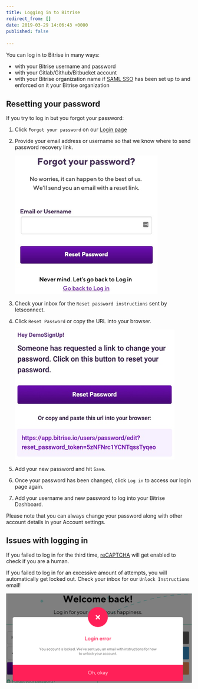 ```yaml
---
title: Logging in to Bitrise
redirect_from: []
date: 2019-03-29 14:06:43 +0000
published: false

---
```

You can log in to Bitrise in many ways:

* with your Bitrise username and password
* with your Gitlab/Github/Bitbucket account
* with your Bitrise organization name if [SAML SSO](/team-management/organizations/saml-sso-in-organizations/) has been set up to and enforced on it your Bitrise organization

## Resetting your password

If you try to log in but you forgot your password:

1. Click `Forgot your password` on our [Login page](https://app.bitrise.io/users/sign_in)
2. Provide your email address or username so that we know where to send password recovery link.

   ![](/img/forgot-your-password.jpg)
3. Check your inbox for the `Reset password instructions` sent by letsconnect.
4. Click `Reset Password` or copy the URL into your browser.

   ![](/img/reset-password2.jpg)
5. Add your new password and hit `Save`.
6. Once your password has been changed, click `Log in` to access our login page again.
7. Add your username and new password to log into your Bitrise Dashboard.

Please note that you can always change your password along with other account details in your Account settings.

## Issues with logging in

If you failed to log in for the third time, [reCAPTCHA](https://developers.google.com/recaptcha/) will get enabled to check if you are a human.

If you failed to log in for an excessive amount of attempts, you will automatically get locked out. Check your inbox for our `Unlock Instructions` email!

![](/img/lockedout.png)